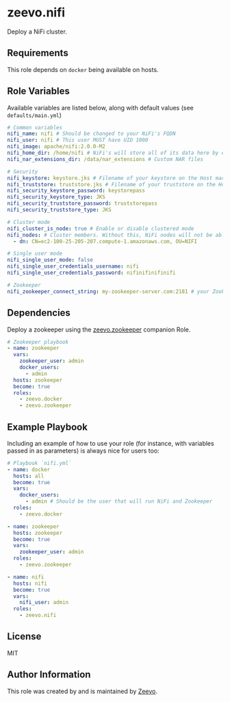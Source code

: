 # zeevo.nifi

Deploy a NiFi cluster.

## Requirements

This role depends on `docker` being available on hosts.

## Role Variables

Available variables are listed below, along with default values (see `defaults/main.yml`)

```yml
# Common variables
nifi_name: nifi # Should be changed to your NiFi's FQDN
nifi_user: nifi # This user MUST have UID 1000
nifi_image: apache/nifi:2.0.0-M2
nifi_home_dir: /home/nifi # NiFi's will store all of its data here by default
nifi_nar_extensions_dir: /data/nar_extensions # Custom NAR files

# Security
nifi_keystore: keystore.jks # Filename of your keystore on the Host machine
nifi_truststore: truststore.jks # Filename of your truststore on the Host machine
nifi_security_keystore_password: keystorepass
nifi_security_keystore_type: JKS
nifi_security_truststore_password: truststorepass
nifi_security_truststore_type: JKS

# Cluster mode
nifi_cluster_is_node: true # Enable or disable clustered mode
nifi_nodes: # Cluster members. Without this, NiFi nodes will not be able to communicate with eachother
  - dn: CN=ec2-100-25-205-207.compute-1.amazonaws.com, OU=NIFI

# Single user mode
nifi_single_user_mode: false
nifi_single_user_credentials_username: nifi
nifi_single_user_credentials_password: nifinifinifinifi

# Zookeeper
nifi_zookeeper_connect_string: my-zookeeper-server.com:2181 # your Zookeeper connection string.
```

## Dependencies

Deploy a zookeeper using the [zeevo.zookeeper](https://github.com/zeevo/ansible-role-zookeeper) companion Role.

```yml
# Zookeeper playbook
- name: zookeeper
  vars:
    zookeeper_user: admin
    docker_users:
      - admin
  hosts: zookeeper
  become: true
  roles:
    - zeevo.docker
    - zeevo.zookeeper
```

## Example Playbook

Including an example of how to use your role (for instance, with variables passed in as parameters) is always nice for users too:

```yml
# Playbook `nifi.yml`
- name: docker
  hosts: all
  become: true
  vars:
    docker_users:
      - admin # Should be the user that will run NiFi and Zookeeper
  roles:
    - zeevo.docker

- name: zookeeper
  hosts: zookeeper
  become: true
  vars:
    zookeeper_user: admin
  roles:
    - zeevo.zookeeper

- name: nifi
  hosts: nifi
  become: true
  vars:
    nifi_user: admin
  roles:
    - zeevo.nifi
```

## License

MIT

## Author Information

This role was created by and is maintained by [Zeevo](https://zeevo.io).
